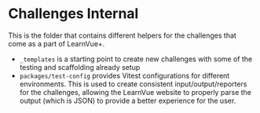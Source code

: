 # Challenges Internal

This is the folder that contains different helpers for the challenges that come as a part of LearnVue+. 

- `_templates` is a starting point to create new challenges with some of the testing and scaffolding already setup
- `packages/test-config` provides Vitest configurations for different environments. This is used to create consistent input/output/reporters for the challenges, allowing the LearnVue website to properly parse the output (which is JSON) to provide a better experience for the user.